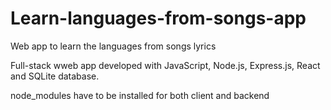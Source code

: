 # Learn-languages-from-songs-app
Web app to learn the languages from songs lyrics

Full-stack wweb app developed with JavaScript, Node.js, Express.js, React and SQLite database. 

node_modules have to be installed for both client and backend 
